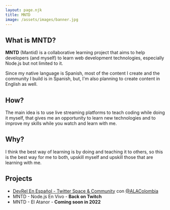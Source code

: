 ```yaml
---
layout: page.njk
title: MNTD
image: /assets/images/banner.jpg
---
```

## What is MNTD?

**MNTD** (Mantid) is a collaborative learning project that aims to help developers (and myself) to learn web development technologies, especially Node.js but not limited to it.

Since my native language is Spanish, most of the content I create and the community I build is in Spanish, but, I'm also planning to create content in English as well.

## How?

The main idea is to use live streaming platforms to teach coding while doing it myself, that gives me an opportunity to learn new technologies and to improve my skills while you watch and learn with me.

## Why?

I think the best way of learning is by doing and teaching it to others, so this is the best way for me to both, upskill myself and upskill those that are learning with me.

## Projects

* [DevRel En Español - Twitter Space & Community](https://twitter.com/i/communities/1515390096446570497) con [@ALAColombia](https://twitter.com/ALAColombia)
* MNTD - Node.js En Vivo - **Back on Twitch**
* MNTD - El Atanor - **Coming soon in 2022**
